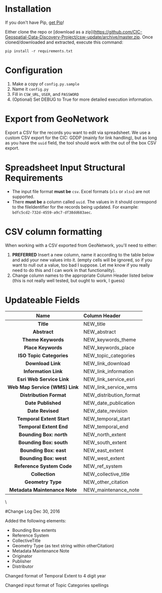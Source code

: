 # Installation
If you don't have Pip, [get Pip](https://pip.pypa.io/en/latest/installing.html)!

Either clone the repo or [download as a zip](https://github.com/CIC-Geospatial-Data-Discovery-Project/csw-update/archive/master.zip. Once cloned/downloaded and extracted, execute this command:

    pip install -r requirements.txt

# Configuration
1. Make a copy of `config.py.sample`
2. Name it `config.py`
3. Fill in `CSW_URL`, `USER`, and `PASSWORD`
4. (Optional) Set DEBUG to True for more detailed execution information.

# Export from GeoNetwork
Export a CSV for the records you want to edit via spreadsheet. We use a custom CSV export for the CIC: GDDP (mainly for link handling), but as long as you have the `uuid` field, the tool should work with the out of the box CSV export.

# Spreadsheet Input Structural Requirements
- The input file format **must be** `csv`. Excel formats (`xls` or `xlsx`) are not supported.
- There **must be** a column called `uuid`. The values in it should correspond to the fileIdentifier for the records being updated. For example: `bdfc5cd2-732d-4559-a9c7-df38dd683aec`.

# CSV column formatting
When working with a CSV exported from GeoNetwork, you'll need to either:
1. **PREFERRED** Insert a new column, name it according to the table below and add your new values into it. (empty cells will be ignored, so if you want to null out a value, too bad I suppose. Let me know if you really need to do this and I can work in that functionality).
2. Change column names to the appropriate Column Header listed below (this is not really well tested, but ought to work, I guess)

# Updateable Fields
| **Name**                       | **Column Header**        |
|:------------------------------:|:-------------------------|
| **Title**                      | NEW_title                |
| **Abstract**                   | NEW_abstract             |
| **Theme Keywords**             | NEW_keywords_theme       |
| **Place Keywords**             | NEW_keywords_place       |
| **ISO Topic Categories**       | NEW_topic_categories     |
| **Download Link**              | NEW_link_download        |
| **Information Link**           | NEW_link_information     |
| **Esri Web Service Link**      | NEW_link_service_esri    |
| **Web Map Service (WMS) Link** | NEW_link_service_wms     |
| **Distribution Format**        | NEW_distribution_format  |
| **Date Published**             | NEW_date_publication     |
| **Date Revised**               | NEW_date_revision        |
| **Temporal Extent Start**      | NEW_temporal_start       |
| **Temporal Extent End**        | NEW_temporal_end         |
| **Bounding Box: north**	     | NEW_north_extent         |
| **Bounding Box: south**        | NEW_south_extent         |
| **Bounding Box: east** 	     | NEW_east_extent          |
| **Bounding Box: west**         | NEW_west_extent          |
| **Reference System Code**      | NEW_ref_system           |
| **Collection**	             | NEW_collective_title     |
| **Geometry Type**              | NEW_other_citation       |
| **Metadata Maintenance Note**  | NEW_maintenance_note     |
\


#Change Log
Dec 30, 2016

Added the following elements:
* Bounding Box extents
* Reference System
* CollectiveTitle
* Geometry Type (as text string within otherCitation)
* Metadata Maintenance Note
* Originator
* Publisher
* Distributor

Changed format of Temporal Extent to 4 digit year

Changed input format of Topic Categories spellings

